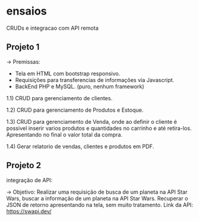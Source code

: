 # ensaios
CRUDs e integracao com API remota

Projeto 1
---------

-> Premissas:
 - Tela em HTML com bootstrap responsivo.
 - Requisições para transferencias de informações via Javascript.
 - BackEnd PHP e MySQL. (puro, nenhum framework)
 
1.1) CRUD para gerenciamento de clientes.

1.2) CRUD para gerenciamento de Produtos e Estoque.

1.3) CRUD para gerenciamento de Venda, onde ao definir o cliente é possivel inserir varios produtos e quantidades no carrinho e até retira-los.
    Apresentando no final o valor total da compra.

1.4) Gerar relatorio de vendas, clientes e produtos em PDF.

Projeto 2
---------

integração de API:

-> Objetivo: Realizar uma requisição de busca de um planeta na API Star Wars,
   buscar a informação de um planeta na API Star Wars.
   Recuperar o JSON de retorno apresentando na tela, sem muito tratamento.
   Link da API: https://swapi.dev/
